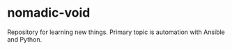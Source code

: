 # nomadic-void

Repository for learning new things. Primary topic is automation with Ansible and Python.
